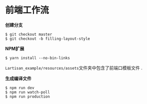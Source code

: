# 前端工作流

**创建分支**

```
$ git checkout master
$ git checkout -b filling-layout-style
```

**NPM扩展**

```
$ yarn install --no-bin-links
```

`Lartisan_example/resources/assets`文件夹中包含了前端口模板文件 .

**生成编译文件**

```
$ npm run dev
$ npm run watch-poll
$ npm run production
```



